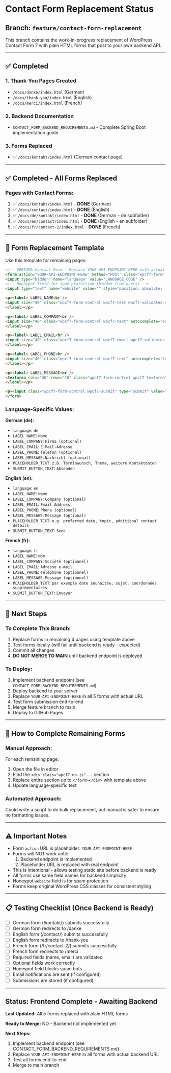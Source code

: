 # Contact Form Replacement Status

## Branch: `feature/contact-form-replacement`

This branch contains the work-in-progress replacement of WordPress Contact Form 7 with plain HTML forms that post to your own backend API.

---

## ✅ Completed

### 1. Thank-You Pages Created
- `/docs/danke/index.html` (German)
- `/docs/thank-you/index.html` (English)
- `/docs/merci/index.html` (French)

### 2. Backend Documentation
- `CONTACT_FORM_BACKEND_REQUIREMENTS.md` - Complete Spring Boot implementation guide

### 3. Forms Replaced
- ✅ `/docs/kontakt/index.html` (German contact page)

---

## ✅ Completed - All Forms Replaced

### Pages with Contact Forms:

1. ✅ `/docs/kontakt/index.html` - **DONE** (German)
2. ✅ `/docs/contact/index.html` - **DONE** (English)
3. ✅ `/docs/de/kontakt/index.html` - **DONE** (German - de subfolder)
4. ✅ `/docs/en/contact/index.html` - **DONE** (English - en subfolder)
5. ✅ `/docs/fr/contact-2/index.html` - **DONE** (French)

---

## 📝 Form Replacement Template

Use this template for remaining pages:

```html
<!-- VERTAMA Contact Form - Replace YOUR-API-ENDPOINT-HERE with actual backend URL -->
<form action="YOUR-API-ENDPOINT-HERE" method="POST" class="wpcf7-form" aria-label="Contact form">
<input type="hidden" name="language" value="LANGUAGE_CODE" />
<!-- Honeypot field for spam protection (hidden from users) -->
<input type="text" name="website" value="" style="position: absolute; left: -9999px;" tabindex="-1" autocomplete="off" />

<p><label> LABEL_NAME<br />
<input size="40" class="wpcf7-form-control wpcf7-text wpcf7-validates-as-required" autocomplete="name" aria-required="true" value="" type="text" name="name" required />
</label></p>

<p><label> LABEL_COMPANY<br />
<input size="40" class="wpcf7-form-control wpcf7-text" autocomplete="organization" value="" type="text" name="company" />
</label></p>

<p><label> LABEL_EMAIL<br />
<input size="40" class="wpcf7-form-control wpcf7-email wpcf7-validates-as-required wpcf7-text wpcf7-validates-as-email" autocomplete="email" aria-required="true" value="" type="email" name="email" required />
</label></p>

<p><label> LABEL_PHONE<br />
<input size="40" class="wpcf7-form-control wpcf7-text" autocomplete="tel" value="" type="tel" name="phone" />
</label></p>

<p><label> LABEL_MESSAGE<br />
<textarea cols="40" rows="10" class="wpcf7-form-control wpcf7-textarea" placeholder="PLACEHOLDER_TEXT" name="message"></textarea>
</label></p>

<p><input class="wpcf7-form-control wpcf7-submit" type="submit" value="SUBMIT_BUTTON_TEXT" /></p>
</form>
```

### Language-Specific Values:

**German (de):**
- `language`: `de`
- `LABEL_NAME`: `Name`
- `LABEL_COMPANY`: `Firma (optional)`
- `LABEL_EMAIL`: `E-Mail-Adresse`
- `LABEL_PHONE`: `Telefon (optional)`
- `LABEL_MESSAGE`: `Nachricht (optional)`
- `PLACEHOLDER_TEXT`: `z.B. Terminwunsch, Thema, weitere Kontaktdaten`
- `SUBMIT_BUTTON_TEXT`: `Absenden`

**English (en):**
- `language`: `en`
- `LABEL_NAME`: `Name`
- `LABEL_COMPANY`: `Company (optional)`
- `LABEL_EMAIL`: `Email Address`
- `LABEL_PHONE`: `Phone (optional)`
- `LABEL_MESSAGE`: `Message (optional)`
- `PLACEHOLDER_TEXT`: `e.g. preferred date, topic, additional contact details`
- `SUBMIT_BUTTON_TEXT`: `Send`

**French (fr):**
- `language`: `fr`
- `LABEL_NAME`: `Nom`
- `LABEL_COMPANY`: `Société (optionnel)`
- `LABEL_EMAIL`: `Adresse e-mail`
- `LABEL_PHONE`: `Téléphone (optionnel)`
- `LABEL_MESSAGE`: `Message (optionnel)`
- `PLACEHOLDER_TEXT`: `par exemple date souhaitée, sujet, coordonnées supplémentaires`
- `SUBMIT_BUTTON_TEXT`: `Envoyer`

---

## 🚀 Next Steps

### To Complete This Branch:

1. Replace forms in remaining 4 pages using template above
2. Test forms locally (will fail until backend is ready - expected)
3. Commit all changes
4. **DO NOT MERGE TO MAIN** until backend endpoint is deployed

### To Deploy:

1. Implement backend endpoint (see `CONTACT_FORM_BACKEND_REQUIREMENTS.md`)
2. Deploy backend to your server
3. Replace `YOUR-API-ENDPOINT-HERE` in all 5 forms with actual URL
4. Test form submission end-to-end
5. Merge feature branch to main
6. Deploy to GitHub Pages

---

## 🔧 How to Complete Remaining Forms

### Manual Approach:

For each remaining page:
1. Open the file in editor
2. Find the `<div class="wpcf7 no-js"...` section
3. Replace entire section up to `</form></div>` with template above
4. Update language-specific text

### Automated Approach:

Could write a script to do bulk replacement, but manual is safer to ensure no formatting issues.

---

## ⚠️ Important Notes

- Form `action` URL is placeholder: `YOUR-API-ENDPOINT-HERE`
- Forms will NOT work until:
  1. Backend endpoint is implemented
  2. Placeholder URL is replaced with real endpoint
- This is intentional - allows testing static site before backend is ready
- All forms use same field names for backend simplicity
- Honeypot `website` field is for spam protection
- Forms keep original WordPress CSS classes for consistent styling

---

## 📋 Testing Checklist (Once Backend is Ready)

- [ ] German form (/kontakt/) submits successfully
- [ ] German form redirects to /danke
- [ ] English form (/contact/) submits successfully
- [ ] English form redirects to /thank-you
- [ ] French form (/fr/contact-2/) submits successfully
- [ ] French form redirects to /merci
- [ ] Required fields (name, email) are validated
- [ ] Optional fields work correctly
- [ ] Honeypot field blocks spam bots
- [ ] Email notifications are sent (if configured)
- [ ] Submissions are stored (if configured)

---

## Status: Frontend Complete - Awaiting Backend

**Last Updated:** All 5 forms replaced with plain HTML forms

**Ready to Merge:** NO - Backend not implemented yet

**Next Steps:**
1. Implement backend endpoint (see CONTACT_FORM_BACKEND_REQUIREMENTS.md)
2. Replace `YOUR-API-ENDPOINT-HERE` in all forms with actual backend URL
3. Test all forms end-to-end
4. Merge to main branch
